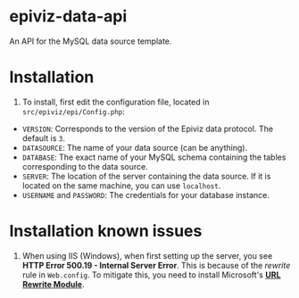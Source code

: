 # epiviz-data-api
An API for the MySQL data source template.

# Installation

1. To install, first edit the configuration file, located in `src/epiviz/epi/Config.php`:

* `VERSION`: Corresponds to the version of the Epiviz data protocol. The default is `3`.
* `DATASOURCE`: The name of your data source (can be anything).
* `DATABASE`: The exact name of your MySQL schema containing the tables corresponding to the data source.
* `SERVER`: The location of the server containing the data source. If it is located on the same machine,
you can use `localhost`.
* `USERNAME` and `PASSWORD`: The credentials for your database instance.

# Installation known issues

1. When using IIS (Windows), when first setting up the server, you see 
**HTTP Error 500.19 - Internal Server Error**. This is because of the 
*rewrite* rule in `Web.config`. To mitigate this, you need to install 
Microsoft's [**URL Rewrite Module**](http://www.iis.net/downloads/microsoft/url-rewrite).




